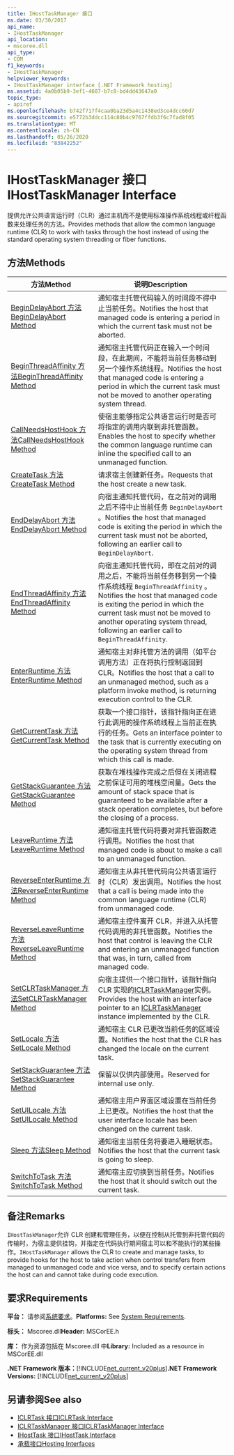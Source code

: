 ```yaml
---
title: IHostTaskManager 接口
ms.date: 03/30/2017
api_name:
- IHostTaskManager
api_location:
- mscoree.dll
api_type:
- COM
f1_keywords:
- IHostTaskManager
helpviewer_keywords:
- IHostTaskManager interface [.NET Framework hosting]
ms.assetid: 4a0b05b9-3ef1-4607-b7c8-bd4dd43647a0
topic_type:
- apiref
ms.openlocfilehash: b742f717f4caa0ba23d5a4c1438ed3ce4dcc60d7
ms.sourcegitcommit: e5772b3ddcc114c80b4c9767ffdb3f6c7fad8f05
ms.translationtype: MT
ms.contentlocale: zh-CN
ms.lasthandoff: 05/26/2020
ms.locfileid: "83842252"
---
```

# <a name="ihosttaskmanager-interface"></a><span data-ttu-id="628d1-102">IHostTaskManager 接口</span><span class="sxs-lookup"><span data-stu-id="628d1-102">IHostTaskManager Interface</span></span>
<span data-ttu-id="628d1-103">提供允许公共语言运行时（CLR）通过主机而不是使用标准操作系统线程或纤程函数来处理任务的方法。</span><span class="sxs-lookup"><span data-stu-id="628d1-103">Provides methods that allow the common language runtime (CLR) to work with tasks through the host instead of using the standard operating system threading or fiber functions.</span></span>  
  
## <a name="methods"></a><span data-ttu-id="628d1-104">方法</span><span class="sxs-lookup"><span data-stu-id="628d1-104">Methods</span></span>  
  
|<span data-ttu-id="628d1-105">方法</span><span class="sxs-lookup"><span data-stu-id="628d1-105">Method</span></span>|<span data-ttu-id="628d1-106">说明</span><span class="sxs-lookup"><span data-stu-id="628d1-106">Description</span></span>|  
|------------|-----------------|  
|[<span data-ttu-id="628d1-107">BeginDelayAbort 方法</span><span class="sxs-lookup"><span data-stu-id="628d1-107">BeginDelayAbort Method</span></span>](ihosttaskmanager-begindelayabort-method.md)|<span data-ttu-id="628d1-108">通知宿主托管代码输入的时间段不得中止当前任务。</span><span class="sxs-lookup"><span data-stu-id="628d1-108">Notifies the host that managed code is entering a period in which the current task must not be aborted.</span></span>|  
|[<span data-ttu-id="628d1-109">BeginThreadAffinity 方法</span><span class="sxs-lookup"><span data-stu-id="628d1-109">BeginThreadAffinity Method</span></span>](ihosttaskmanager-beginthreadaffinity-method.md)|<span data-ttu-id="628d1-110">通知宿主托管代码正在输入一个时间段，在此期间，不能将当前任务移动到另一个操作系统线程。</span><span class="sxs-lookup"><span data-stu-id="628d1-110">Notifies the host that managed code is entering a period in which the current task must not be moved to another operating system thread.</span></span>|  
|[<span data-ttu-id="628d1-111">CallNeedsHostHook 方法</span><span class="sxs-lookup"><span data-stu-id="628d1-111">CallNeedsHostHook Method</span></span>](ihosttaskmanager-callneedshosthook-method.md)|<span data-ttu-id="628d1-112">使宿主能够指定公共语言运行时是否可将指定的调用内联到非托管函数。</span><span class="sxs-lookup"><span data-stu-id="628d1-112">Enables the host to specify whether the common language runtime can inline the specified call to an unmanaged function.</span></span>|  
|[<span data-ttu-id="628d1-113">CreateTask 方法</span><span class="sxs-lookup"><span data-stu-id="628d1-113">CreateTask Method</span></span>](ihosttaskmanager-createtask-method.md)|<span data-ttu-id="628d1-114">请求宿主创建新任务。</span><span class="sxs-lookup"><span data-stu-id="628d1-114">Requests that the host create a new task.</span></span>|  
|[<span data-ttu-id="628d1-115">EndDelayAbort 方法</span><span class="sxs-lookup"><span data-stu-id="628d1-115">EndDelayAbort Method</span></span>](ihosttaskmanager-enddelayabort-method.md)|<span data-ttu-id="628d1-116">向宿主通知托管代码，在之前对的调用之后不得中止当前任务 `BeginDelayAbort` 。</span><span class="sxs-lookup"><span data-stu-id="628d1-116">Notifies the host that managed code is exiting the period in which the current task must not be aborted, following an earlier call to `BeginDelayAbort`.</span></span>|  
|[<span data-ttu-id="628d1-117">EndThreadAffinity 方法</span><span class="sxs-lookup"><span data-stu-id="628d1-117">EndThreadAffinity Method</span></span>](ihosttaskmanager-endthreadaffinity-method.md)|<span data-ttu-id="628d1-118">向宿主通知托管代码，即在之前对的调用之后，不能将当前任务移到另一个操作系统线程 `BeginThreadAffinity` 。</span><span class="sxs-lookup"><span data-stu-id="628d1-118">Notifies the host that managed code is exiting the period in which the current task must not be moved to another operating system thread, following an earlier call to `BeginThreadAffinity`.</span></span>|  
|[<span data-ttu-id="628d1-119">EnterRuntime 方法</span><span class="sxs-lookup"><span data-stu-id="628d1-119">EnterRuntime Method</span></span>](ihosttaskmanager-enterruntime-method.md)|<span data-ttu-id="628d1-120">通知宿主对非托管方法的调用（如平台调用方法）正在将执行控制返回到 CLR。</span><span class="sxs-lookup"><span data-stu-id="628d1-120">Notifies the host that a call to an unmanaged method, such as a platform invoke method, is returning execution control to the CLR.</span></span>|  
|[<span data-ttu-id="628d1-121">GetCurrentTask 方法</span><span class="sxs-lookup"><span data-stu-id="628d1-121">GetCurrentTask Method</span></span>](ihosttaskmanager-getcurrenttask-method.md)|<span data-ttu-id="628d1-122">获取一个接口指针，该指针指向正在进行此调用的操作系统线程上当前正在执行的任务。</span><span class="sxs-lookup"><span data-stu-id="628d1-122">Gets an interface pointer to the task that is currently executing on the operating system thread from which this call is made.</span></span>|  
|[<span data-ttu-id="628d1-123">GetStackGuarantee 方法</span><span class="sxs-lookup"><span data-stu-id="628d1-123">GetStackGuarantee Method</span></span>](ihosttaskmanager-getstackguarantee-method.md)|<span data-ttu-id="628d1-124">获取在堆栈操作完成之后但在关闭进程之前保证可用的堆栈空间量。</span><span class="sxs-lookup"><span data-stu-id="628d1-124">Gets the amount of stack space that is guaranteed to be available after a stack operation completes, but before the closing of a process.</span></span>|  
|[<span data-ttu-id="628d1-125">LeaveRuntime 方法</span><span class="sxs-lookup"><span data-stu-id="628d1-125">LeaveRuntime Method</span></span>](ihosttaskmanager-leaveruntime-method.md)|<span data-ttu-id="628d1-126">通知宿主托管代码将要对非托管函数进行调用。</span><span class="sxs-lookup"><span data-stu-id="628d1-126">Notifies the host that managed code is about to make a call to an unmanaged function.</span></span>|  
|[<span data-ttu-id="628d1-127">ReverseEnterRuntime 方法</span><span class="sxs-lookup"><span data-stu-id="628d1-127">ReverseEnterRuntime Method</span></span>](ihosttaskmanager-reverseenterruntime-method.md)|<span data-ttu-id="628d1-128">通知宿主从非托管代码向公共语言运行时（CLR）发出调用。</span><span class="sxs-lookup"><span data-stu-id="628d1-128">Notifies the host that a call is being made into the common language runtime (CLR) from unmanaged code.</span></span>|  
|[<span data-ttu-id="628d1-129">ReverseLeaveRuntime 方法</span><span class="sxs-lookup"><span data-stu-id="628d1-129">ReverseLeaveRuntime Method</span></span>](ihosttaskmanager-reverseleaveruntime-method.md)|<span data-ttu-id="628d1-130">通知宿主控件离开 CLR，并进入从托管代码调用的非托管函数。</span><span class="sxs-lookup"><span data-stu-id="628d1-130">Notifies the host that control is leaving the CLR and entering an unmanaged function that was, in turn, called from managed code.</span></span>|  
|[<span data-ttu-id="628d1-131">SetCLRTaskManager 方法</span><span class="sxs-lookup"><span data-stu-id="628d1-131">SetCLRTaskManager Method</span></span>](../../../../docs/framework/unmanaged-api/hosting/ihosttaskmanager-setclrtaskmanager-method.md)|<span data-ttu-id="628d1-132">向宿主提供一个接口指针，该指针指向 CLR 实现的[ICLRTaskManager](iclrtaskmanager-interface.md)实例。</span><span class="sxs-lookup"><span data-stu-id="628d1-132">Provides the host with an interface pointer to an [ICLRTaskManager](iclrtaskmanager-interface.md) instance implemented by the CLR.</span></span>|  
|[<span data-ttu-id="628d1-133">SetLocale 方法</span><span class="sxs-lookup"><span data-stu-id="628d1-133">SetLocale Method</span></span>](ihosttaskmanager-setlocale-method.md)|<span data-ttu-id="628d1-134">通知宿主 CLR 已更改当前任务的区域设置。</span><span class="sxs-lookup"><span data-stu-id="628d1-134">Notifies the host that the CLR has changed the locale on the current task.</span></span>|  
|[<span data-ttu-id="628d1-135">SetStackGuarantee 方法</span><span class="sxs-lookup"><span data-stu-id="628d1-135">SetStackGuarantee Method</span></span>](ihosttaskmanager-setstackguarantee-method.md)|<span data-ttu-id="628d1-136">保留以仅供内部使用。</span><span class="sxs-lookup"><span data-stu-id="628d1-136">Reserved for internal use only.</span></span>|  
|[<span data-ttu-id="628d1-137">SetUILocale 方法</span><span class="sxs-lookup"><span data-stu-id="628d1-137">SetUILocale Method</span></span>](ihosttaskmanager-setuilocale-method.md)|<span data-ttu-id="628d1-138">通知宿主用户界面区域设置在当前任务上已更改。</span><span class="sxs-lookup"><span data-stu-id="628d1-138">Notifies the host that the user interface locale has been changed on the current task.</span></span>|  
|[<span data-ttu-id="628d1-139">Sleep 方法</span><span class="sxs-lookup"><span data-stu-id="628d1-139">Sleep Method</span></span>](ihosttaskmanager-sleep-method.md)|<span data-ttu-id="628d1-140">通知宿主当前任务将要进入睡眠状态。</span><span class="sxs-lookup"><span data-stu-id="628d1-140">Notifies the host that the current task is going to sleep.</span></span>|  
|[<span data-ttu-id="628d1-141">SwitchToTask 方法</span><span class="sxs-lookup"><span data-stu-id="628d1-141">SwitchToTask Method</span></span>](ihosttaskmanager-switchtotask-method.md)|<span data-ttu-id="628d1-142">通知宿主应切换到当前任务。</span><span class="sxs-lookup"><span data-stu-id="628d1-142">Notifies the host that it should switch out the current task.</span></span>|  
  
## <a name="remarks"></a><span data-ttu-id="628d1-143">备注</span><span class="sxs-lookup"><span data-stu-id="628d1-143">Remarks</span></span>  
 <span data-ttu-id="628d1-144">`IHostTaskManager`允许 CLR 创建和管理任务，以便在控制从托管到非托管代码的传输时，为宿主提供挂钩，并指定在代码执行期间宿主可以和不能执行的某些操作。</span><span class="sxs-lookup"><span data-stu-id="628d1-144">`IHostTaskManager` allows the CLR to create and manage tasks, to provide hooks for the host to take action when control transfers from managed to unmanaged code and vice versa, and to specify certain actions the host can and cannot take during code execution.</span></span>  
  
## <a name="requirements"></a><span data-ttu-id="628d1-145">要求</span><span class="sxs-lookup"><span data-stu-id="628d1-145">Requirements</span></span>  
 <span data-ttu-id="628d1-146">**平台：** 请参阅[系统要求](../../get-started/system-requirements.md)。</span><span class="sxs-lookup"><span data-stu-id="628d1-146">**Platforms:** See [System Requirements](../../get-started/system-requirements.md).</span></span>  
  
 <span data-ttu-id="628d1-147">**标头：** Mscoree.dll</span><span class="sxs-lookup"><span data-stu-id="628d1-147">**Header:** MSCorEE.h</span></span>  
  
 <span data-ttu-id="628d1-148">**库：** 作为资源包括在 Mscoree.dll 中</span><span class="sxs-lookup"><span data-stu-id="628d1-148">**Library:** Included as a resource in MSCorEE.dll</span></span>  
  
 <span data-ttu-id="628d1-149">**.NET Framework 版本：**[!INCLUDE[net_current_v20plus](../../../../includes/net-current-v20plus-md.md)]</span><span class="sxs-lookup"><span data-stu-id="628d1-149">**.NET Framework Versions:** [!INCLUDE[net_current_v20plus](../../../../includes/net-current-v20plus-md.md)]</span></span>  
  
## <a name="see-also"></a><span data-ttu-id="628d1-150">另请参阅</span><span class="sxs-lookup"><span data-stu-id="628d1-150">See also</span></span>

- [<span data-ttu-id="628d1-151">ICLRTask 接口</span><span class="sxs-lookup"><span data-stu-id="628d1-151">ICLRTask Interface</span></span>](iclrtask-interface.md)
- [<span data-ttu-id="628d1-152">ICLRTaskManager 接口</span><span class="sxs-lookup"><span data-stu-id="628d1-152">ICLRTaskManager Interface</span></span>](iclrtaskmanager-interface.md)
- [<span data-ttu-id="628d1-153">IHostTask 接口</span><span class="sxs-lookup"><span data-stu-id="628d1-153">IHostTask Interface</span></span>](ihosttask-interface.md)
- [<span data-ttu-id="628d1-154">承载接口</span><span class="sxs-lookup"><span data-stu-id="628d1-154">Hosting Interfaces</span></span>](hosting-interfaces.md)

